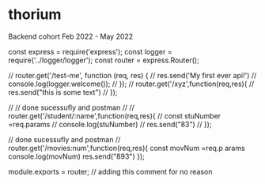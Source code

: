 # thorium
Backend cohort Feb 2022 - May 2022










































const express = require('express');
const logger = require('../logger/logger'); 
const router = express.Router();

// router.get('/test-me', function (req, res) {
//     res.send('My first ever api!')
//     console.log(logger.welcome());
// });
// router.get('/xyz',function(req,res){
// res.send("this is some text")
// });


// // done sucessufly and postman // 
// router.get('/student/:name',function(req,res){
//     const stuNumber =req.params
//     console.log(stuNumber)
// res.send("83")
// });

// done sucessufly and postman // 
router.get('/movies:num',function(req,res){
    const movNum =req.p arams
    console.log(movNum)
res.send("893")
});




module.exports = router;
// adding this comment for no reason